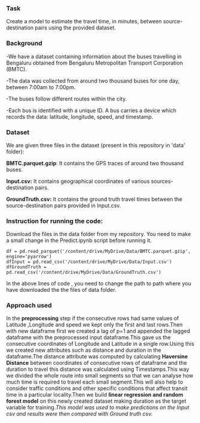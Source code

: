 ### Task
Create a model to estimate the travel time, in minutes, between source-destination pairs using the provided dataset.

### Background

-We have a dataset containing information about the buses travelling in Bengaluru obtained from Bengaluru Metropolitan Transport Corporation (BMTC).

-The data was collected from around two thousand buses for one day, between 7:00am to 7:00pm.

-The buses follow different routes within the city.

-Each bus is identified with a unique ID. A bus carries a device which records the data: latitude, longitude, speed, and timestamp.

### Dataset
We are given three files in the dataset (present in this repository in 'data' folder):

**BMTC.parquet.gzip**: It contains the GPS traces of around two thousand buses.

**Input.csv:** It contains geographical coordinates of various sources-destination pairs.

**GroundTruth.csv:** It contains the ground truth travel times between the source-destination pairs provided in Input.csv. 

### Instruction for running the code:

Download the files in the data folder from my repository. You need to make a small change in the Predict.ipynb script before running it.

```
df = pd.read_parquet('/content/drive/MyDrive/Data/BMTC.parquet.gzip', engine='pyarrow') 
dfInput = pd.read_csv('/content/drive/MyDrive/Data/Input.csv')
dfGroundTruth = pd.read_csv('/content/drive/MyDrive/Data/GroundTruth.csv')
```


In the above lines of code , you need to change the  path  to path where you have downloaded the the files of data folder.
                                                                     
### Approach used

In the **preprocessing** step if the consecutive rows had same values of Latitude ,Longitude and speed we kept only the first and last rows.Then with new dataframe first we created a lag of p=1 and appended the lagged dataframe with the preprocessed input dataframe.This gave us the consecutive coordinates of Longitude and Latitude in a single row.Using this we created new attributes such as distance and duration in the dataframe.The distance attribute was computed by calculating **Haversine Distance** between coordinates of consecutive rows of dataframe and the duration to travel this distance was calculated using Timestamps.This way we divided the whole route into small segments so that we can analyse how much time is required to travel each small segment.This will also help to consider traffic conditions and other specific conditions that affect transit time in a particular locality.Then we build **linear regression and random forest model** on this newly created dataset making duration as the target variable for training.*This model was used to make predictions on the Input csv and results were then compared with Ground truth csv.*
